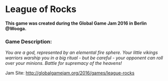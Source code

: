 # League of Rocks
**This game was created during the Global Game Jam 2016 in Berlin @Wooga.**

### Game Description:
*You are a god, represented by an elemental fire sphere. Your little vikings warriors warship you in a big ritual - but be careful - your opponent can roll over your minions. Battle for supremacy of the heavens!* 

Jam Site: http://globalgamejam.org/2016/games/league-rocks
